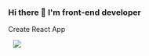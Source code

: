 ### Hi there 👋 I'm front-end developer


Create React App

<img src="https://img.shields.io/badge/Create React App-#09D3AC?style=flat-square&logo=Create React App&logoColor=white" style="height : auto; margin-left : 10px; margin-right : 10px;"/>

<!--
**rbsss2/rbsss2** is a ✨ _special_ ✨ repository because its `README.md` (this file) appears on your GitHub profile.

Here are some ideas to get you started:

- 🔭 I’m currently working on ...
- 🌱 I’m currently learning ...
- 👯 I’m looking to collaborate on ...
- 🤔 I’m looking for help with ...
- 💬 Ask me about ...
- 📫 How to reach me: ...
- 😄 Pronouns: ...
- ⚡ Fun fact: ...
-->
